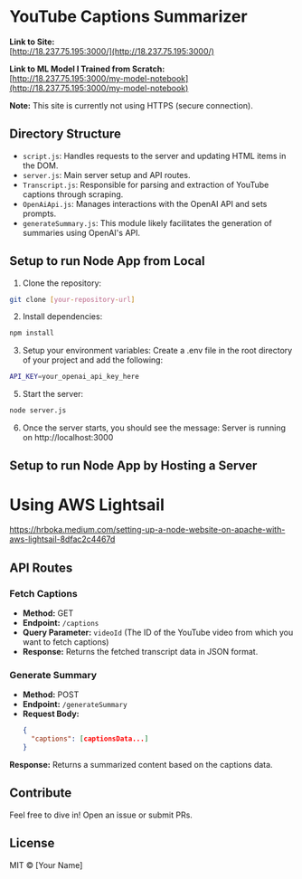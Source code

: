 # YouTube Captions Summarizer
**Link to Site:**  
[http://18.237.75.195:3000/](http://18.237.75.195:3000/)

**Link to ML Model I Trained from Scratch:**  
[http://18.237.75.195:3000/my-model-notebook](http://18.237.75.195:3000/my-model-notebook)

**Note:** This site is currently not using HTTPS (secure connection).

## Directory Structure

- `script.js`: Handles requests to the server and updating HTML items in the DOM.
- `server.js`: Main server setup and API routes.
- `Transcript.js`: Responsible for parsing and extraction of YouTube captions through scraping.
- `OpenAiApi.js`: Manages interactions with the OpenAI API and sets prompts.
- `generateSummary.js`: This module likely facilitates the generation of summaries using OpenAI's API.



## Setup to run Node App from Local

1. Clone the repository:

```bash
git clone [your-repository-url]
```
2. Install dependencies:

```bash   
npm install
```

3. Setup your environment variables:
Create a .env file in the root directory of your project and add the following:

```bash
API_KEY=your_openai_api_key_here
```

5. Start the server:
   
```bash
node server.js
```
6. Once the server starts, you should see the message:
Server is running on http://localhost:3000



## Setup to run Node App by Hosting a Server

# Using AWS Lightsail
https://hrboka.medium.com/setting-up-a-node-website-on-apache-with-aws-lightsail-8dfac2c4467d

## API Routes

### Fetch Captions

- **Method:** GET
- **Endpoint:** `/captions`
- **Query Parameter:** `videoId` (The ID of the YouTube video from which you want to fetch captions)
- **Response:** Returns the fetched transcript data in JSON format.

### Generate Summary

- **Method:** POST
- **Endpoint:** `/generateSummary`
- **Request Body:** 
  ```json
  {
    "captions": [captionsData...]
  }

**Response:** Returns a summarized content based on the captions data.

## Contribute

Feel free to dive in! Open an issue or submit PRs.

## License

MIT © [Your Name]
